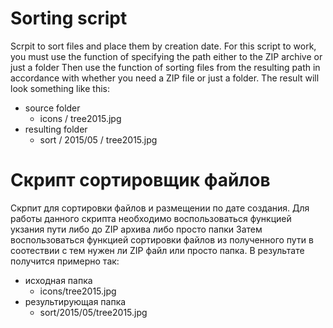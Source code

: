 # Sorting script

Scrpit to sort files and place them by creation date.
For this script to work, you must use the function of specifying the path either to the ZIP archive or just a folder
Then use the function of sorting files from the resulting path in accordance with whether you need a ZIP file
or just a folder. The result will look something like this:
- source folder
  - icons / tree2015.jpg
 - resulting folder
   - sort / 2015/05 / tree2015.jpg

# Скрипт сортировщик файлов

Скрпит для сортировки файлов и размещении по дате создания.
Для работы данного скрипта необходимо воспользоваться функцией укзания пути либо до ZIP архива либо просто папки
Затем воспользоваться функцией сортировки файлов из полученного пути в соотествии с тем нужен ли ZIP файл
или просто папка. В результате получится примерно так:
- исходная папка
  - icons/tree2015.jpg
- результирующая папка
  - sort/2015/05/tree2015.jpg
